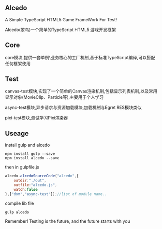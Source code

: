 Alcedo
--------------
A Simple TypeScript HTML5 Game FrameWork For Test!

Alcedo(翠鸟)一个简单的TypeScript HTML5 游戏开发框架

## Core
core模块,提供一套单例\业务核心的工厂机制,基于标准TypeScript编译,可以搭配任何框架使用

## Test
canvas-test模块,实现了一个简单的Canvas渲染机制,包括显示列表机制,以及常用显示对象(MovieClip、Particle等),主要用于个人学习

async-test模块,异步请求与资源加载模块,加载机制与Egret RES模块类似

pixi-test模块,测试学习Pixi渲染器

Useage
----------
install gulp and alcedo

```terminal
npm install gulp --save
npm install alcedo --save
```

then in gulpfile.js

```javascript
alcedo.alcedoSourceCode("alcedo",{
    outdir:"./out",
    outfile:"alcedo.js",
    watch:false
},["dom","async-test"]);//list of module name..
```

compile lib file

```terminal
gulp alcedo
```

Remember! Testing is the future, and the future starts with you